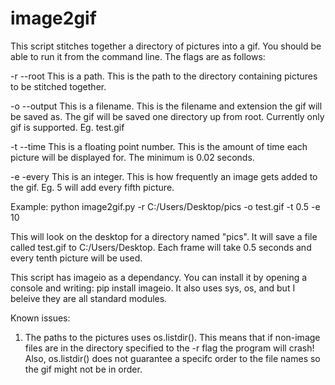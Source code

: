 # image2gif
This script stitches together a directory of pictures into a gif. You should be able to run it from the command line. The flags are as follows:

-r --root This is a path. This is the path to the directory containing pictures to be stitched together.

-o --output This is a filename. This is the filename and extension the gif will be saved as. The gif will be saved one directory up from root. Currently only gif is supported. Eg. test.gif

-t --time This is a floating point number. This is the amount of time each picture will be displayed for. The minimum is 0.02 seconds.

-e -every This is an integer. This is how frequently an image gets added to the gif. Eg. 5 will add every fifth picture.

Example: python image2gif.py -r C:/Users/Desktop/pics -o test.gif -t 0.5 -e 10

This will look on the desktop for a directory named "pics". It will save a file called test.gif to C:/Users/Desktop. Each frame will take 0.5 seconds and every tenth picture will be used.

This script has imageio as a dependancy. You can install it by opening a console and writing: pip install imageio.
It also uses sys, os, and but I beleive they are all standard modules. 

Known issues:
1. The paths to the pictures uses os.listdir(). This means that if non-image files are in the directory specified to the -r flag the program will crash! Also, os.listdir() does not guarantee a specifc order to the file names so the gif might not be in order.
